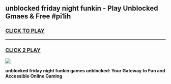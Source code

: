 
## unblocked friday night funkin - Play Unblocked Gmaes & Free #pi1ih
<h3>
<a href="https://news.freeplayer.one?title=unblocked_friday_night_funkin&ref=24F">CLICK TO PLAY</a></h3>
<hr>

<h3>
<a href="https://news.freeplayer.one?title=unblocked_friday_night_funkin&ref=24F">CLICK 2 PLAY</a>
  
</h3>

<a href="https://news.freeplayer.one?title=unblocked_friday_night_funkin&ref=24F/"><img src="https://clearcache.store/games.png"></a>


**unblocked friday night funkin games unblocked: Your Gateway to Fun and Accessible Online Gaming**
